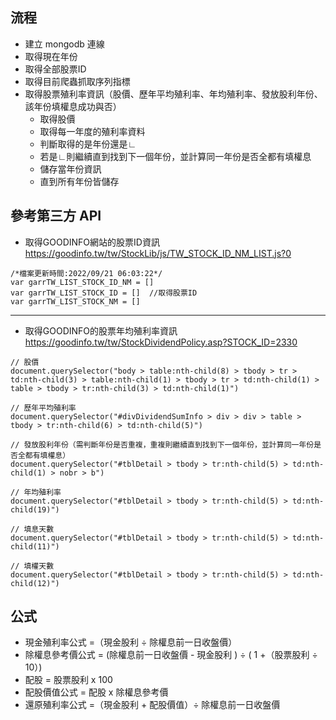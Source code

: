 ## 流程
- 建立 mongodb 連線
- 取得現在年份
- 取得全部股票ID
- 取得目前爬蟲抓取序列指標
- 取得股票殖利率資訊（股價、歷年平均殖利率、年均殖利率、發放股利年份、該年份填權息成功與否）
  - 取得股價
  - 取得每一年度的殖利率資料
  - 判斷取得的是年份還是∟
  - 若是∟則繼續直到找到下一個年份，並計算同一年份是否全都有填權息
  - 儲存當年份資訊
  - 直到所有年份皆儲存
  
## 參考第三方 API
- 取得GOODINFO網站的股票ID資訊 <https://goodinfo.tw/tw/StockLib/js/TW_STOCK_ID_NM_LIST.js?0>  
```
/*檔案更新時間:2022/09/21 06:03:22*/
var garrTW_LIST_STOCK_ID_NM = []
var garrTW_LIST_STOCK_ID = []  //取得股票ID
var garrTW_LIST_STOCK_NM = []
```

---

- 取得GOODINFO的股票年均殖利率資訊 https://goodinfo.tw/tw/StockDividendPolicy.asp?STOCK_ID=2330  

```
// 股價
document.querySelector("body > table:nth-child(8) > tbody > tr > td:nth-child(3) > table:nth-child(1) > tbody > tr > td:nth-child(1) > table > tbody > tr:nth-child(3) > td:nth-child(1)")

// 歷年平均殖利率
document.querySelector("#divDividendSumInfo > div > div > table > tbody > tr:nth-child(6) > td:nth-child(5)")

// 發放股利年份（需判斷年份是否重複，重複則繼續直到找到下一個年份，並計算同一年份是否全都有填權息）
document.querySelector("#tblDetail > tbody > tr:nth-child(5) > td:nth-child(1) > nobr > b")

// 年均殖利率
document.querySelector("#tblDetail > tbody > tr:nth-child(5) > td:nth-child(19)")

// 填息天數
document.querySelector("#tblDetail > tbody > tr:nth-child(5) > td:nth-child(11)")

// 填權天數
document.querySelector("#tblDetail > tbody > tr:nth-child(5) > td:nth-child(12)")
```

## 公式
- 現金殖利率公式 =（現金股利 ÷ 除權息前一日收盤價）
- 除權息參考價公式 = (除權息前一日收盤價 - 現金股利 ) ÷ ( 1 +（股票股利 ÷ 10）)
- 配股 = 股票股利 x 100
- 配股價值公式 = 配股 x 除權息參考價
- 還原殖利率公式 =（現金股利 + 配股價值）÷ 除權息前一日收盤價